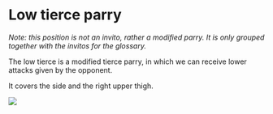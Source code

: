 # Low tierce parry

*Note: this position is not an invito, rather a modified parry. It is only grouped together with the invitos for the glossary.*

The low tierce is a modified tierce parry, in which we can receive lower attacks given by the opponent.

It covers the side and the right upper thigh.

![](resource:assets/images/mely_terc.png)
